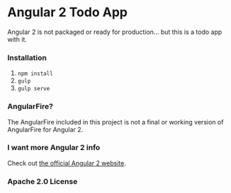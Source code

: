 # Angular 2 Todo App

Angular 2 is not packaged or ready for production... but this is a todo app with it.

### Installation

1. `npm install`
2. `gulp`
3. `gulp serve`

### AngularFire?

The AngularFire included in this project is not a final or working version of AngularFire for Angular 2.

### I want more Angular 2 info

Check out [the official Angular 2 website](https://angular.io).

### Apache 2.0 License
